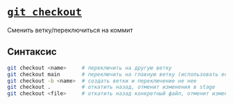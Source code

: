 # [`git checkout`](./index.md)

Сменить ветку/переключиться на коммит

## Синтаксис

```bash
git checkout <name>     # переключить на другую ветку
git checkout main       # переключить на главную ветку (использовать если HEAD detached at)
git checkout -b <name>  # создать ветки и переключение не нее
git checkout .          # откатить назад, отменит изменения в stage
git checkout <file>     # откатить назад конкретный файл, отменит изменения в stage
```
